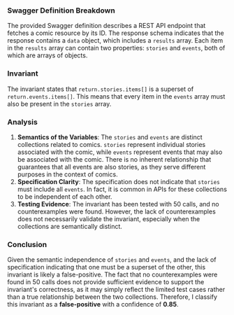### Swagger Definition Breakdown
The provided Swagger definition describes a REST API endpoint that fetches a comic resource by its ID. The response schema indicates that the response contains a `data` object, which includes a `results` array. Each item in the `results` array can contain two properties: `stories` and `events`, both of which are arrays of objects.

### Invariant
The invariant states that `return.stories.items[]` is a superset of `return.events.items[]`. This means that every item in the `events` array must also be present in the `stories` array.

### Analysis
1. **Semantics of the Variables**: The `stories` and `events` are distinct collections related to comics. `stories` represent individual stories associated with the comic, while `events` represent events that may also be associated with the comic. There is no inherent relationship that guarantees that all events are also stories, as they serve different purposes in the context of comics.
2. **Specification Clarity**: The specification does not indicate that `stories` must include all `events`. In fact, it is common in APIs for these collections to be independent of each other. 
3. **Testing Evidence**: The invariant has been tested with 50 calls, and no counterexamples were found. However, the lack of counterexamples does not necessarily validate the invariant, especially when the collections are semantically distinct.

### Conclusion
Given the semantic independence of `stories` and `events`, and the lack of specification indicating that one must be a superset of the other, this invariant is likely a false-positive. The fact that no counterexamples were found in 50 calls does not provide sufficient evidence to support the invariant's correctness, as it may simply reflect the limited test cases rather than a true relationship between the two collections. Therefore, I classify this invariant as a **false-positive** with a confidence of **0.85**.
